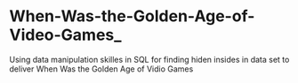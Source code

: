 # When-Was-the-Golden-Age-of-Video-Games_
Using data manipulation skilles in SQL for finding hiden insides in data set to deliver When Was the Golden Age of Vidio Games
